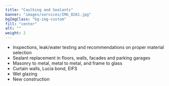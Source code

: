 ```yaml
---
title: "Caulking and Sealants"
banner: "images/services/IMG_8261.jpg"
bgImgClass: "bg-img-custom"
fill: "center"
alt: ""
weight: 2
---
```


- Inspections, leak/water testing and recommendations on proper material selection
- Sealant replacement in floors, walls, facades and parking garages
- Masonry to metal, metal to metal, and frame to glass
- Curtain walls, Lucia bond, EIFS
- Wet glazing
- New construction
